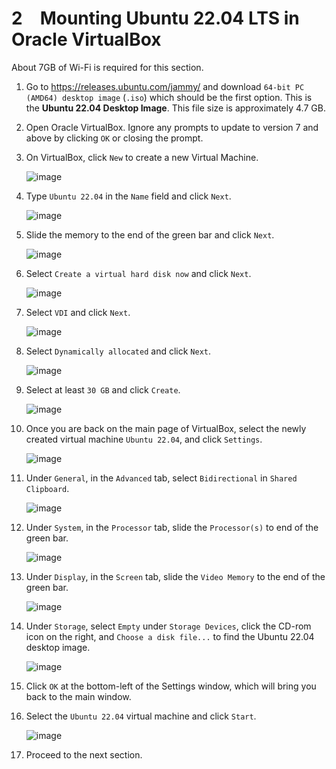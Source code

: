 
# 2&emsp;Mounting Ubuntu 22.04 LTS in Oracle VirtualBox
About 7GB of Wi-Fi is required for this section.
  
1. Go to https://releases.ubuntu.com/jammy/ and download `64-bit PC (AMD64) desktop image` (`.iso`) which should be the first option. This is the **Ubuntu 22.04 Desktop Image**. This file size is approximately 4.7 GB.
  
2. Open Oracle VirtualBox. Ignore any prompts to update to version 7 and above by clicking `OK` or closing the prompt.
  
3. On VirtualBox, click `New` to create a new Virtual Machine.
   
    ![image](https://github.com/user-attachments/assets/ed5c17a9-1cd8-4dde-9111-3e025cce4ff6)

4. Type `Ubuntu 22.04` in the `Name` field and click `Next`.
   
    ![image](https://github.com/user-attachments/assets/d1765b66-e0c8-4875-ab54-bd5eac2dd3c4)


5. Slide the memory to the end of the green bar and click `Next`.
   
    ![image](https://github.com/user-attachments/assets/873a43cb-2d6c-4639-9beb-e00a6e92a91c)

  
6. Select `Create a virtual hard disk now` and click `Next`.
    
    ![image](https://github.com/user-attachments/assets/19dc676d-7ad3-41c0-b9de-fe23048592a0)

  
7. Select `VDI` and click `Next`.
    
    ![image](https://github.com/user-attachments/assets/a80c2c1a-6562-4e67-8e3f-8ddf8f2133d2)

  
8. Select `Dynamically allocated` and click `Next`.

    ![image](https://github.com/user-attachments/assets/494c3b59-1fdd-4416-a1a7-b01b2d78c248)

  
9. Select at least `30 GB` and click `Create`.
    
    ![image](https://github.com/user-attachments/assets/23c0a206-e9cb-418b-a474-3444d4129a5d)

  
10. Once you are back on the main page of VirtualBox, select the newly created virtual machine `Ubuntu 22.04`, and click `Settings`.
    
    ![image](https://github.com/user-attachments/assets/f2304f92-a999-4503-a0b8-e486f8476559)

  
11. Under `General`, in the `Advanced` tab, select `Bidirectional` in `Shared Clipboard`.
    
    ![image](https://github.com/user-attachments/assets/292a4105-123d-410c-8b07-2b50bf533d76)

  
12. Under `System`, in the `Processor` tab, slide the `Processor(s)` to end of the green bar.
    
    ![image](https://github.com/user-attachments/assets/7f4941a5-619a-4125-bbb2-f31814398c3a)

  
13. Under `Display`, in the `Screen` tab, slide the `Video Memory` to the end of the green bar.

    ![image](https://github.com/user-attachments/assets/787ec064-4a0f-4db1-ac8a-0258e56f7c77)

  
14. Under `Storage`, select `Empty` under `Storage Devices`, click the CD-rom icon on the right, and `Choose a disk file...` to find the Ubuntu 22.04 desktop image.

    ![image](https://github.com/user-attachments/assets/58657f29-d393-413f-bdb1-c47381948639)

  
16. Click `OK` at the bottom-left of the Settings window, which will bring you back to the main window.
  
17. Select the `Ubuntu 22.04` virtual machine and click `Start`.
    
    ![image](https://github.com/user-attachments/assets/3c7bd7c5-ac63-4a67-b0e0-10b5575e2a1e)

18. Proceed to the next section.
